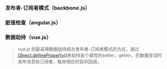 ### 发布者-订阅者模式（backbone.js）

### 脏值检查（angular.js） 

### 数据劫持（vue.js）
> vue.js 则是采用数据劫持结合发布者-订阅者模式的方式，通过[Object.defineProperty()](https://developer.mozilla.org/zh-CN/docs/Web/JavaScript/Reference/Global_Objects/Object/defineProperty)来劫持各个属性的setter，getter，在数据变动时发布消息给订阅者，触发相应的监听回调。

